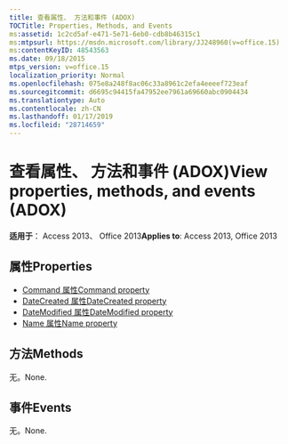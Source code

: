 ```yaml
---
title: 查看属性、 方法和事件 (ADOX)
TOCTitle: Properties, Methods, and Events
ms:assetid: 1c2cd5af-e471-5e71-6eb0-cdb8b46315c1
ms:mtpsurl: https://msdn.microsoft.com/library/JJ248960(v=office.15)
ms:contentKeyID: 48543563
ms.date: 09/18/2015
mtps_version: v=office.15
localization_priority: Normal
ms.openlocfilehash: 075e8a248f8ac06c33a8961c2efa4eeeef723eaf
ms.sourcegitcommit: d6695c94415fa47952ee7961a69660abc0904434
ms.translationtype: Auto
ms.contentlocale: zh-CN
ms.lasthandoff: 01/17/2019
ms.locfileid: "28714659"
---
```

# <a name="view-properties-methods-and-events-adox"></a><span data-ttu-id="e49c7-102">查看属性、 方法和事件 (ADOX)</span><span class="sxs-lookup"><span data-stu-id="e49c7-102">View properties, methods, and events (ADOX)</span></span>


<span data-ttu-id="e49c7-103">**适用于**： Access 2013、 Office 2013</span><span class="sxs-lookup"><span data-stu-id="e49c7-103">**Applies to**: Access 2013, Office 2013</span></span>

## <a name="properties"></a><span data-ttu-id="e49c7-104">属性</span><span class="sxs-lookup"><span data-stu-id="e49c7-104">Properties</span></span>

- [<span data-ttu-id="e49c7-105">Command 属性</span><span class="sxs-lookup"><span data-stu-id="e49c7-105">Command property</span></span>](command-property-adox.md)
- [<span data-ttu-id="e49c7-106">DateCreated 属性</span><span class="sxs-lookup"><span data-stu-id="e49c7-106">DateCreated property</span></span>](datecreated-property-adox.md)
- [<span data-ttu-id="e49c7-107">DateModified 属性</span><span class="sxs-lookup"><span data-stu-id="e49c7-107">DateModified property</span></span>](datemodified-property-adox.md)
- [<span data-ttu-id="e49c7-108">Name 属性</span><span class="sxs-lookup"><span data-stu-id="e49c7-108">Name property</span></span>](name-property-adox.md)

## <a name="methods"></a><span data-ttu-id="e49c7-109">方法</span><span class="sxs-lookup"><span data-stu-id="e49c7-109">Methods</span></span>

<span data-ttu-id="e49c7-110">无。</span><span class="sxs-lookup"><span data-stu-id="e49c7-110">None.</span></span>

## <a name="events"></a><span data-ttu-id="e49c7-111">事件</span><span class="sxs-lookup"><span data-stu-id="e49c7-111">Events</span></span>

<span data-ttu-id="e49c7-112">无。</span><span class="sxs-lookup"><span data-stu-id="e49c7-112">None.</span></span>

